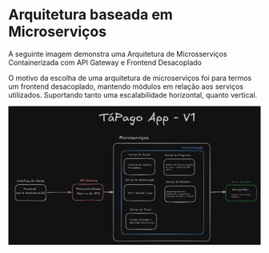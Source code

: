# Arquitetura baseada em Microserviços

A seguinte imagem demonstra uma Arquitetura de Microsserviços Containerizada com API Gateway e Frontend Desacoplado

O motivo da escolha de uma arquitetura de microserviços foi para termos um frontend desacoplado, mantendo módulos em relação aos serviços utilizados. Suportando tanto uma escalabilidade horizontal, quanto vertical.

<img src="../assets/images/microservices.png" alt="">
